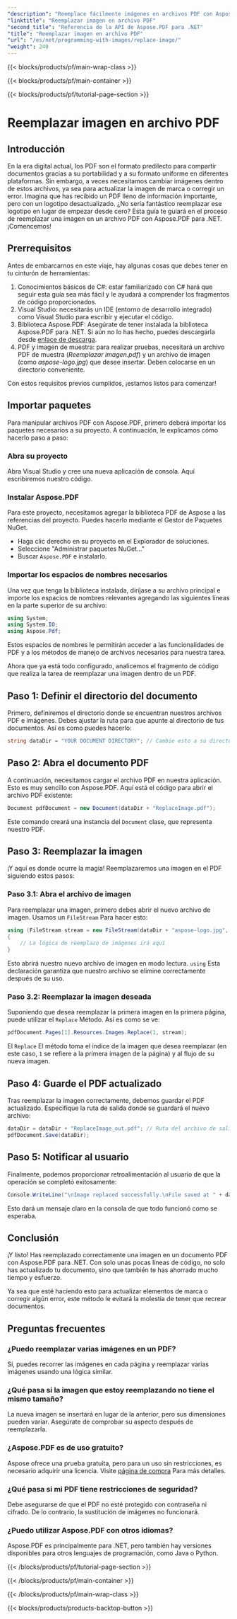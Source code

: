 ```yaml
---
"description": "Reemplace fácilmente imágenes en archivos PDF con Aspose.PDF para .NET. Siga esta guía paso a paso y mejore sus habilidades de gestión de PDF."
"linktitle": "Reemplazar imagen en archivo PDF"
"second_title": "Referencia de la API de Aspose.PDF para .NET"
"title": "Reemplazar imagen en archivo PDF"
"url": "/es/net/programming-with-images/replace-image/"
"weight": 240
---
```


{{< blocks/products/pf/main-wrap-class >}}

{{< blocks/products/pf/main-container >}}

{{< blocks/products/pf/tutorial-page-section >}}

# Reemplazar imagen en archivo PDF

## Introducción

En la era digital actual, los PDF son el formato predilecto para compartir documentos gracias a su portabilidad y a su formato uniforme en diferentes plataformas. Sin embargo, a veces necesitamos cambiar imágenes dentro de estos archivos, ya sea para actualizar la imagen de marca o corregir un error. Imagina que has recibido un PDF lleno de información importante, pero con un logotipo desactualizado. ¿No sería fantástico reemplazar ese logotipo en lugar de empezar desde cero? Esta guía te guiará en el proceso de reemplazar una imagen en un archivo PDF con Aspose.PDF para .NET. ¡Comencemos!

## Prerrequisitos

Antes de embarcarnos en este viaje, hay algunas cosas que debes tener en tu cinturón de herramientas:

1. Conocimientos básicos de C#: estar familiarizado con C# hará que seguir esta guía sea más fácil y le ayudará a comprender los fragmentos de código proporcionados.
2. Visual Studio: necesitarás un IDE (entorno de desarrollo integrado) como Visual Studio para escribir y ejecutar el código.
3. Biblioteca Aspose.PDF: Asegúrate de tener instalada la biblioteca Aspose.PDF para .NET. Si aún no lo has hecho, puedes descargarla desde [enlace de descarga](https://releases.aspose.com/pdf/net/).
4. PDF y imagen de muestra: para realizar pruebas, necesitará un archivo PDF de muestra (*Reemplazar imagen.pdf*) y un archivo de imagen (como *aspose-logo.jpg*) que desee insertar. Deben colocarse en un directorio conveniente.

Con estos requisitos previos cumplidos, ¡estamos listos para comenzar! 

## Importar paquetes

Para manipular archivos PDF con Aspose.PDF, primero deberá importar los paquetes necesarios a su proyecto. A continuación, le explicamos cómo hacerlo paso a paso:

### Abra su proyecto

Abra Visual Studio y cree una nueva aplicación de consola. Aquí escribiremos nuestro código.

### Instalar Aspose.PDF

Para este proyecto, necesitamos agregar la biblioteca PDF de Aspose a las referencias del proyecto. Puedes hacerlo mediante el Gestor de Paquetes NuGet. 

- Haga clic derecho en su proyecto en el Explorador de soluciones.
- Seleccione "Administrar paquetes NuGet..."
- Buscar `Aspose.PDF` e instalarlo.

### Importar los espacios de nombres necesarios 

Una vez que tenga la biblioteca instalada, diríjase a su archivo principal e importe los espacios de nombres relevantes agregando las siguientes líneas en la parte superior de su archivo:

```csharp
using System;
using System.IO;
using Aspose.Pdf;
```

Estos espacios de nombres le permitirán acceder a las funcionalidades de PDF y a los métodos de manejo de archivos necesarios para nuestra tarea.

Ahora que ya está todo configurado, analicemos el fragmento de código que realiza la tarea de reemplazar una imagen dentro de un PDF. 

## Paso 1: Definir el directorio del documento

Primero, definiremos el directorio donde se encuentran nuestros archivos PDF e imágenes. Debes ajustar la ruta para que apunte al directorio de tus documentos. Así es como puedes hacerlo:

```csharp
string dataDir = "YOUR DOCUMENT DIRECTORY"; // Cambie esto a su directorio
```

## Paso 2: Abra el documento PDF

A continuación, necesitamos cargar el archivo PDF en nuestra aplicación. Esto es muy sencillo con Aspose.PDF. Aquí está el código para abrir el archivo PDF existente:

```csharp
Document pdfDocument = new Document(dataDir + "ReplaceImage.pdf");
```

Este comando creará una instancia del `Document` clase, que representa nuestro PDF.

## Paso 3: Reemplazar la imagen

¡Y aquí es donde ocurre la magia! Reemplazaremos una imagen en el PDF siguiendo estos pasos:

### Paso 3.1: Abra el archivo de imagen

Para reemplazar una imagen, primero debes abrir el nuevo archivo de imagen. Usamos un `FileStream` Para hacer esto:

```csharp
using (FileStream stream = new FileStream(dataDir + "aspose-logo.jpg", FileMode.Open))
{
    // La lógica de reemplazo de imágenes irá aquí
}
```

Esto abrirá nuestro nuevo archivo de imagen en modo lectura. `using` Esta declaración garantiza que nuestro archivo se elimine correctamente después de su uso.

### Paso 3.2: Reemplazar la imagen deseada

Suponiendo que desea reemplazar la primera imagen en la primera página, puede utilizar el `Replace` Método. Así es como se ve:

```csharp
pdfDocument.Pages[1].Resources.Images.Replace(1, stream);
```

El `Replace` El método toma el índice de la imagen que desea reemplazar (en este caso, `1` se refiere a la primera imagen de la página) y al flujo de su nueva imagen.

## Paso 4: Guarde el PDF actualizado

Tras reemplazar la imagen correctamente, debemos guardar el PDF actualizado. Especifique la ruta de salida donde se guardará el nuevo archivo:

```csharp
dataDir = dataDir + "ReplaceImage_out.pdf"; // Ruta del archivo de salida
pdfDocument.Save(dataDir);
```

## Paso 5: Notificar al usuario

Finalmente, podemos proporcionar retroalimentación al usuario de que la operación se completó exitosamente:

```csharp
Console.WriteLine("\nImage replaced successfully.\nFile saved at " + dataDir);
```

Esto dará un mensaje claro en la consola de que todo funcionó como se esperaba.

## Conclusión

¡Y listo! Has reemplazado correctamente una imagen en un documento PDF con Aspose.PDF para .NET. Con solo unas pocas líneas de código, no solo has actualizado tu documento, sino que también te has ahorrado mucho tiempo y esfuerzo. 

Ya sea que esté haciendo esto para actualizar elementos de marca o corregir algún error, este método le evitará la molestia de tener que recrear documentos.

## Preguntas frecuentes

### ¿Puedo reemplazar varias imágenes en un PDF?
Sí, puedes recorrer las imágenes en cada página y reemplazar varias imágenes usando una lógica similar.

### ¿Qué pasa si la imagen que estoy reemplazando no tiene el mismo tamaño?
La nueva imagen se insertará en lugar de la anterior, pero sus dimensiones pueden variar. Asegúrate de comprobar su aspecto después de reemplazarla.

### ¿Aspose.PDF es de uso gratuito?
Aspose ofrece una prueba gratuita, pero para un uso sin restricciones, es necesario adquirir una licencia. Visite [página de compra](https://purchase.aspose.com/buy) Para más detalles.

### ¿Qué pasa si mi PDF tiene restricciones de seguridad?
Debe asegurarse de que el PDF no esté protegido con contraseña ni cifrado. De lo contrario, la sustitución de imágenes no funcionará.

### ¿Puedo utilizar Aspose.PDF con otros idiomas?
Aspose.PDF es principalmente para .NET, pero también hay versiones disponibles para otros lenguajes de programación, como Java o Python.

{{< /blocks/products/pf/tutorial-page-section >}}

{{< /blocks/products/pf/main-container >}}

{{< /blocks/products/pf/main-wrap-class >}}

{{< blocks/products/products-backtop-button >}}